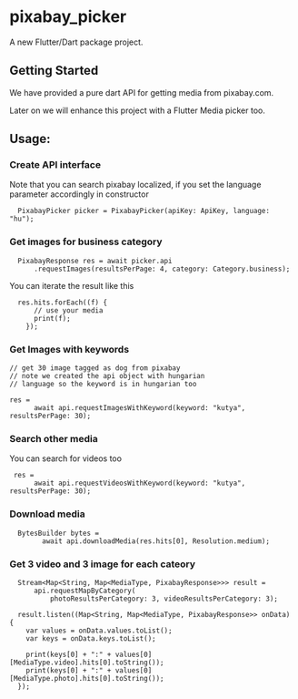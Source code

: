 # pixabay_picker

A new Flutter/Dart package project.

## Getting Started

We have provided a pure dart API for getting media from pixabay.com.

Later on we will enhance this project with a Flutter Media picker too.

## Usage:

### Create API interface

Note that you can search pixabay localized, if you set the language parameter accordingly in constructor

```
  PixabayPicker picker = PixabayPicker(apiKey: ApiKey, language: "hu");
```

### Get images for business category
```
  PixabayResponse res = await picker.api
      .requestImages(resultsPerPage: 4, category: Category.business);   
```

You can iterate the result like this

```
  res.hits.forEach((f) {
      // use your media
      print(f);
    });
```

### Get Images with keywords

```
// get 30 image tagged as dog from pixabay
// note we created the api object with hungarian
// language so the keyword is in hungarian too

res =
      await api.requestImagesWithKeyword(keyword: "kutya", resultsPerPage: 30);

```

### Search other media
You can search for videos too
```
 res =
      await api.requestVideosWithKeyword(keyword: "kutya", resultsPerPage: 30);

```

### Download media

```
  BytesBuilder bytes =
        await api.downloadMedia(res.hits[0], Resolution.medium);

```

### Get 3 video and 3 image for each cateory 

```
  Stream<Map<String, Map<MediaType, PixabayResponse>>> result =
      api.requestMapByCategory(
          photoResultsPerCategory: 3, videoResultsPerCategory: 3);

  result.listen((Map<String, Map<MediaType, PixabayResponse>> onData) {
    var values = onData.values.toList();
    var keys = onData.keys.toList();

    print(keys[0] + ":" + values[0][MediaType.video].hits[0].toString());
    print(keys[0] + ":" + values[0][MediaType.photo].hits[0].toString());
  });

  ```